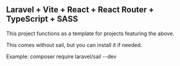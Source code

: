 ## Laravel + Vite + React + React Router + TypeScript + SASS

This project functions as a template for projects featuring the above.

This comes without sail, but you can install it if needed.

Example: composer require laravel/sail --dev
